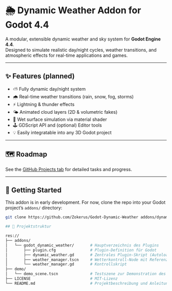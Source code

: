 # 🌦️ Dynamic Weather Addon for Godot 4.4

A modular, extensible dynamic weather and sky system for **Godot Engine 4.4**.  
Designed to simulate realistic day/night cycles, weather transitions, and atmospheric effects for real-time applications and games.

---

## ✨ Features (planned)

- ⛅ Fully dynamic day/night system
- 🌧️ Real-time weather transitions (rain, snow, fog, storms)
- ⚡ Lightning & thunder effects
- 🌤️ Animated cloud layers (2D & volumetric fakes)
- 🧪 Wet surface simulation via material shader
- 🕹️ GDScript API and (optional) Editor tools
- 💡 Easily integratable into any 3D Godot project

---

## 🗺️ Roadmap

See the [GitHub Projects tab](https://github.com/users/Zokerus/projects/6) for detailed tasks and progress.

---

## 🚀 Getting Started

This addon is in early development. For now, clone the repo into your Godot project’s `addons/` directory:

```bash
git clone https://github.com/Zokerus/Godot-Dynamic-Weather addons/dynamic_weather

## 📁 Projektstruktur

res://
├── addons/
│   └── godot_dynamic_weather/       # Hauptverzeichnis des Plugins
│       ├── plugin.cfg               # Plugin-Definition für Godot
│       ├── dynamic_weather.gd       # Zentrales Plugin-Skript (Autoload oder Einstiegspunkt)
│       ├── weather_manager.tscn     # Wetterkontroll-Node mit Referenz zur Sonne
│       └── weather_manager.gd       # Kontrollskript
├── demo/
│   └── demo_scene.tscn              # Testszene zur Demonstration des Addons
├── LICENSE                          # MIT-Lizenz
└── README.md                        # Projektbeschreibung und Anleitung

